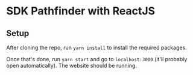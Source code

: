 # SDK Pathfinder with ReactJS

## Setup

After cloning the repo, run `yarn install` to install the required packages.

Once that's done, run `yarn start` and go to `localhost:3000` (it'll probably open automatically). The website should be running.
